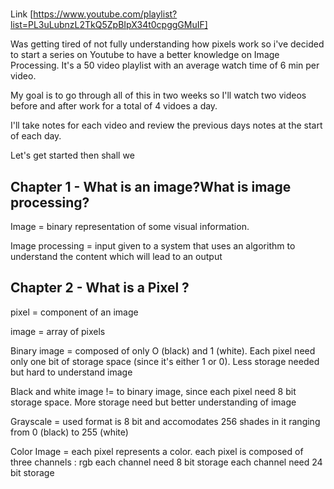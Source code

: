 #

Link [https://www.youtube.com/playlist?list=PL3uLubnzL2TkQ5ZpBIpX34t0cpggGMuIF]


Was getting tired of not fully understanding how pixels work so i've decided to start a series on Youtube to have a better knowledge on Image Processing. It's a 50 video playlist with an average watch time of 6 min per video. 

My goal is to go through all of this in two weeks so I'll watch two videos before and after work for a total of 4 vidoes a day. 

I'll take notes for each video and review the previous days notes at the start of each day. 

Let's get started then shall we

## Chapter 1 - What is an image?What is image processing?

Image = binary representation of some visual information. 

Image processing = input given to a system that uses an algorithm to understand the content which will lead to an output 

## Chapter 2 - What is a Pixel ?

pixel = component of an image

image = array of pixels

Binary image = composed of only O (black) and 1 (white). Each pixel need only one bit of storage space (since it's either 1 or 0). Less storage needed but hard to understand image

Black and white image !=  to binary image, since each pixel need 8 bit storage space. More storage need but better understanding of image

Grayscale =  used format is 8 bit and accomodates 256 shades in it ranging from 0 (black) to 255 (white)

Color Image = each pixel represents a color. 
each pixel is composed of three channels : rgb
each channel need 8 bit storage
each channel need 24 bit storage